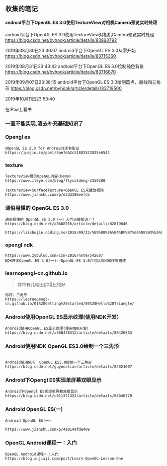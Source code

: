 ## 收集的笔记

#### android平台下OpenGL ES 3.0使用TextureView对相机Camera预览实时处理

android平台下OpenGL ES 3.0使用TextureView对相机Camera预览实时处理
https://blog.csdn.net/byhook/article/details/83990792


2019年08月30日23:36:07
android平台下OpenGL ES 3.0从零开始
https://blog.csdn.net/byhook/article/details/83715360

2019年08月31日23:43:42
android平台下OpenGL ES 3.0绘制纯色背景
https://blog.csdn.net/byhook/article/details/83716870

2019年09月07日23:38:15
android平台下OpenGL ES 3.0绘制圆点、直线和三角形
https://blog.csdn.net/byhook/article/details/83719500

2019年10月11日23:53:40

在IPad上看书

### 一直不能实现,滚去补充基础知识了

### Opengl es

```
《OpenGL ES 2.0 for Android》读书笔记
https://juejin.im/post/5aefdb2c51882522835e6542
```



### texture

```
TextureView展示OpenGL内容(Demo)
https://www.iteye.com/blog/flycatdeng-2359280
```

```
TextureView+SurfaceTexture+OpenGL ES来播放视频
https://www.jianshu.com/p/d3d3186eefcb
```


### 通俗易懂的 OpenGL ES 3.0

```
通俗易懂的 OpenGL ES 3.0（一）入门必备知识！！
https://blog.csdn.net/a8688555/article/details/82819646

https://laishujie.coding.me/2018/09/23/%E9%80%9A%E4%BF%97%E6%98%93%E6%87%82%E7%9A%84%20OpenGL%20ES%20%EF%BC%88%E4%B8%80%EF%BC%89%E5%85%A5%E9%97%A8%E5%BF%85%E5%A4%87%E7%9F%A5%E8%AF%86/
```

### opengl ndk

```
https://www.zybuluo.com/cxm-2016/note/542687
NDK开发OpenGL ES 3.0(一)——OpenGL-ES 3.0介绍以及NDK环境搭建

```

### learnopengl-cn.github.io

> 其中有几幅图讲得比较好

```
你好，三角形
https://learnopengl-cn.github.io/01%20Getting%20started/04%20Hello%20Triangle/

```


###  Android使用OpenGL ES显示纹理(使用NDK开发）

```
Android使用OpenGL ES显示纹理(使用NDK开发）
https://blog.csdn.net/a568478312/article/details/80426563

```

### Android使用NDK  OpenGL ES3.0绘制一个三角形

```

Android使用NDK  OpenGL ES3.0绘制一个三角形
https://blog.csdn.net/guyuealian/article/details/82021607

```

### Android下Opengl ES实现单屏幕双眼显示

```
Android下Opengl ES实现单屏幕双眼显示
https://blog.csdn.net/u011371324/article/details/68946779

```

### Android OpenGL ES(一)

```
Android OpenGL ES(一)

https://www.jianshu.com/p/4a014afde409

```


### OpenGL Android课程一：入门
```
OpenGL Android课程一：入门
https://blog.xujiaji.com/post/Learn-OpenGL-Lesson-One
```